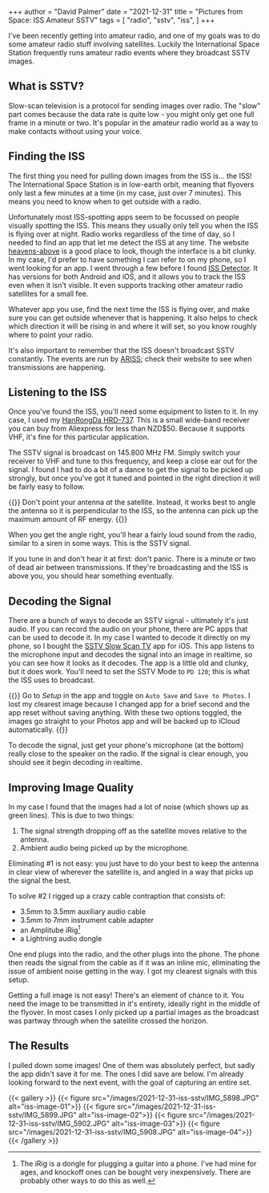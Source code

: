 +++
author = "David Palmer"
date = "2021-12-31"
title = "Pictures from Space: ISS Amateur SSTV"
tags = [
    "radio",
    "sstv",
    "iss",
]
+++

I've been recently getting into amateur radio, and one of my goals was to do some amateur radio stuff involving satellites. Luckily the International Space Station frequently runs amateur radio events where they broadcast SSTV images.

## What is SSTV?
Slow-scan television is a protocol for sending images over radio. The "slow" part comes because the data rate is quite low - you might only get one full frame in a minute or two. It's popular in the amateur radio world as a way to make contacts without using your voice.

## Finding the ISS
The first thing you need for pulling down images from the ISS is... the ISS! The International Space Station is in low-earth orbit, meaning that flyovers only last a few minutes at a time (in my case, just over 7 minutes). This means you need to know when to get outside with a radio.

Unfortunately most ISS-spotting apps seem to be focussed on people visually spotting the ISS. This means they usually only tell you when the ISS is flying over at night. Radio works regardless of the time of day, so I needed to find an app that let me detect the ISS at any time. The website [heavens-above](https://www.heavens-above.com/PassSummary.aspx?satid=25544&lat=0&lng=0&loc=Unspecified&alt=0&tz=UCT) is a good place to look, though the interface is a bit clunky. In my case, I'd prefer to have something I can refer to on my phone, so I went looking for an app. I went through a few before I found [ISS Detector](https://twitter.com/issdetector). It has versions for both Android and iOS, and it allows you to track the ISS even when it isn't visible. It even supports tracking other amateur radio satellites for a small fee.

Whatever app you use, find the next time the ISS is flying over, and make sure you can get outside whenever that is happening. It also helps to check which direction it will be rising in and where it will set, so you know roughly where to point your radio.

It's also important to remember that the ISS doesn't broadcast SSTV constantly. The events are run by [ARISS](https://www.ariss.org/); check their website to see when transmissions are happening.

## Listening to the ISS
Once you've found the ISS, you'll need some equipment to listen to it. In my case, I used my [HanRongDa HRD-737](https://www.aliexpress.com/wholesale?SearchText=HanRongDa+HRD-737). This is a small wide-band receiver you can buy from Aliexpress for less than NZD$50. Because it supports VHF, it's fine for this particular application.

The SSTV signal is broadcast on 145.800 MHz FM. Simply switch your receiver to VHF and tune to this frequency, and keep a close ear out for the signal. I found I had to do a bit of a dance to get the signal to be picked up strongly, but once you've got it tuned and pointed in the right direction it will be fairly easy to follow.

{{<notice tip>}}
Don't point your antenna _at_ the satellite. Instead, it works best to angle the antenna so it is perpendicular to the ISS, so the antenna can pick up the maximum amount of RF energy.
{{</notice>}}

When you get the angle right, you'll hear a fairly loud sound from the radio, similar to a siren in some ways. This is the SSTV signal.

If you tune in and don't hear it at first: don't panic. There is a minute or two of dead air between transmissions. If they're broadcasting and the ISS is above you, you should hear something eventually.

## Decoding the Signal
There are a bunch of ways to decode an SSTV signal - ultimately it's just audio. If you can record the audio on your phone, there are PC apps that can be used to decode it. In my case I wanted to decode it directly on my phone, so I bought the [SSTV Slow Scan TV](https://apps.apple.com/us/app/sstv-slow-scan-tv/id387910013) app for iOS. This app listens to the microphone input and decodes the signal into an image in realtime, so you can see how it looks as it decodes. The app is a little old and clunky, but it does work. You'll need to set the SSTV Mode to `PD 120`; this is what the ISS uses to broadcast.

{{<notice tip>}}
Go to _Setup_ in the app and toggle on `Auto Save` and `Save to Photos`. I lost my clearest image because I changed app for a brief second and the app reset without saving anything. With these two options toggled, the images go straight to your Photos app and will be backed up to iCloud automatically.
{{</notice>}}

To decode the signal, just get your phone's microphone (at the bottom) really close to the speaker on the radio. If the signal is clear enough, you should see it begin decoding in realtime.

## Improving Image Quality
In my case I found that the images had a lot of noise (which shows up as green lines). This is due to two things:

1. The signal strength dropping off as the satellite moves relative to the antenna.
2. Ambient audio being picked up by the microphone.

Eliminating #1 is not easy: you just have to do your best to keep the antenna in clear view of wherever the satellite is, and angled in a way that picks up the signal the best.

To solve #2 I rigged up a crazy cable contraption that consists of:

* 3.5mm to 3.5mm auxiliary audio cable
* 3.5mm to 7mm instrument cable adapter
* an Amplitube iRig[^1]
* a Lightning audio dongle

[^1]: The iRig is a dongle for plugging a guitar into a phone. I've had mine for ages, and knockoff ones can be bought very inexpensively. There are probably other ways to do this as well.

One end plugs into the radio, and the other plugs into the phone. The phone then reads the signal from the cable as if it was an inline mic, eliminating the issue of ambient noise getting in the way. I got my clearest signals with this setup.

Getting a full image is not easy! There's an element of chance to it. You need the image to be transmitted in it's entirety, ideally right in the middle of the flyover. In most cases I only picked up a partial images as the broadcast was partway through when the satellite crossed the horizon.

## The Results
I pulled down some images! One of them was absolutely perfect, but sadly the app didn't save it for me. The ones I did save are below. I'm already looking forward to the next event, with the goal of capturing an entire set.

{{< gallery >}}
    {{< figure src="/images/2021-12-31-iss-sstv/IMG_5898.JPG" alt="iss-image-01">}}
    {{< figure src="/images/2021-12-31-iss-sstv/IMG_5899.JPG" alt="iss-image-02">}}
    {{< figure src="/images/2021-12-31-iss-sstv/IMG_5902.JPG" alt="iss-image-03">}}
    {{< figure src="/images/2021-12-31-iss-sstv/IMG_5908.JPG" alt="iss-image-04">}}
{{< /gallery >}}